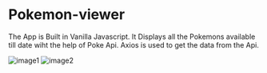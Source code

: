 # Pokemon-viewer
 
 The App is Built  in Vanilla Javascript. It Displays all the Pokemons available till date wiht the help of Poke Api.
 Axios is used to get the data from the Api.

![image1](https://user-images.githubusercontent.com/48275468/147498325-3fc9921e-2491-4834-9a4e-e64fbaa9745a.png)
![image2](https://user-images.githubusercontent.com/48275468/147498329-2e9e1c87-6563-48b8-a298-74d0036bfcaf.png)
